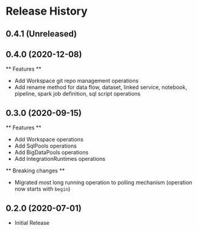 # Release History

## 0.4.1 (Unreleased)


## 0.4.0 (2020-12-08)

** Features **

- Add Workspace git repo management operations
- Add rename method for data flow, dataset, linked service, notebook, pipeline, spark job definition, sql script operations

## 0.3.0 (2020-09-15)

** Features **

- Add Workspace operations
- Add SqlPools operations
- Add BigDataPools operations
- Add IntegrationRuntimes operations

** Breaking changes **

- Migrated most long running operation to polling mechanism (operation now starts with `begin`)

## 0.2.0 (2020-07-01)

* Initial Release
